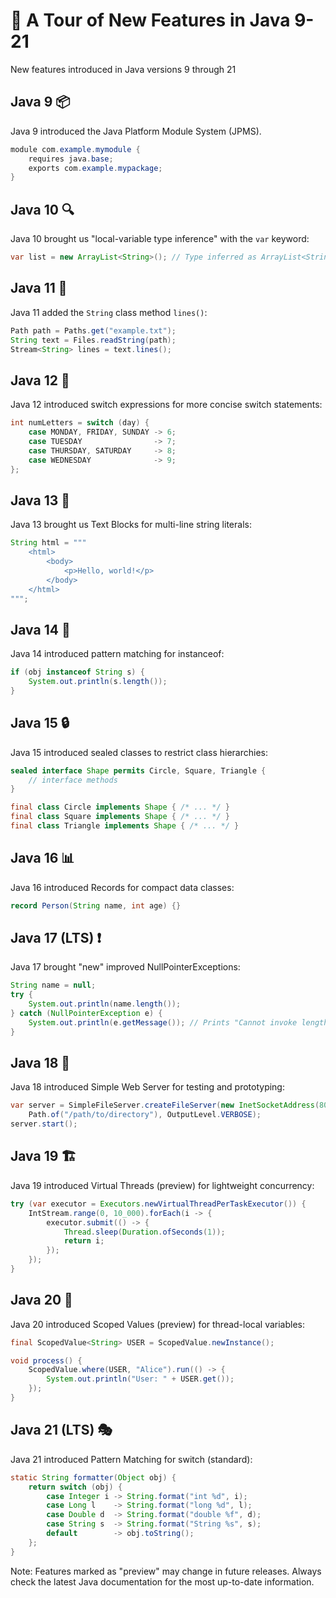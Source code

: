 # 🚀 A Tour of New Features in Java 9-21

New features introduced in Java versions 9 through 21

## Java 9 📦

Java 9 introduced the Java Platform Module System (JPMS).

```java
module com.example.mymodule {
    requires java.base;
    exports com.example.mypackage;
}
```

## Java 10 🔍

Java 10 brought us "local-variable type inference" with the `var` keyword:

```java
var list = new ArrayList<String>(); // Type inferred as ArrayList<String>
```

## Java 11 📜

Java 11 added the `String` class method `lines()`:

```java
Path path = Paths.get("example.txt");
String text = Files.readString(path);
Stream<String> lines = text.lines();
```

## Java 12 🔀

Java 12 introduced switch expressions for more concise switch statements:

```java
int numLetters = switch (day) {
    case MONDAY, FRIDAY, SUNDAY -> 6;
    case TUESDAY                -> 7;
    case THURSDAY, SATURDAY     -> 8;
    case WEDNESDAY              -> 9;
};
```

## Java 13 📝

Java 13 brought us Text Blocks for multi-line string literals:

```java
String html = """
    <html>
        <body>
            <p>Hello, world!</p>
        </body>
    </html>
""";
```

## Java 14 🧐

Java 14 introduced pattern matching for instanceof:

```java
if (obj instanceof String s) {
    System.out.println(s.length());
}
```

## Java 15 🔒

Java 15 introduced sealed classes to restrict class hierarchies:

```java
sealed interface Shape permits Circle, Square, Triangle {
    // interface methods
}

final class Circle implements Shape { /* ... */ }
final class Square implements Shape { /* ... */ }
final class Triangle implements Shape { /* ... */ }
```

## Java 16 📊

Java 16 introduced Records for compact data classes:

```java
record Person(String name, int age) {}
```

## Java 17 (LTS) ❗

Java 17 brought "new" improved NullPointerExceptions:

```java
String name = null;
try {
    System.out.println(name.length());
} catch (NullPointerException e) {
    System.out.println(e.getMessage()); // Prints "Cannot invoke length() on null object"
}
```

## Java 18 🧵

Java 18 introduced Simple Web Server for testing and prototyping:

```java
var server = SimpleFileServer.createFileServer(new InetSocketAddress(8080), 
    Path.of("/path/to/directory"), OutputLevel.VERBOSE);
server.start();
```

## Java 19 🏗️

Java 19 introduced Virtual Threads (preview) for lightweight concurrency:

```java
try (var executor = Executors.newVirtualThreadPerTaskExecutor()) {
    IntStream.range(0, 10_000).forEach(i -> {
        executor.submit(() -> {
            Thread.sleep(Duration.ofSeconds(1));
            return i;
        });
    });
}
```

## Java 20 🔢

Java 20 introduced Scoped Values (preview) for thread-local variables:

```java
final ScopedValue<String> USER = ScopedValue.newInstance();

void process() {
    ScopedValue.where(USER, "Alice").run(() -> {
        System.out.println("User: " + USER.get());
    });
}
```

## Java 21 (LTS) 🎭

Java 21 introduced Pattern Matching for switch (standard):

```java
static String formatter(Object obj) {
    return switch (obj) {
        case Integer i -> String.format("int %d", i);
        case Long l    -> String.format("long %d", l);
        case Double d  -> String.format("double %f", d);
        case String s  -> String.format("String %s", s);
        default        -> obj.toString();
    };
}
```

Note: Features marked as "preview" may change in future releases. Always check the latest Java documentation for the most up-to-date information.
